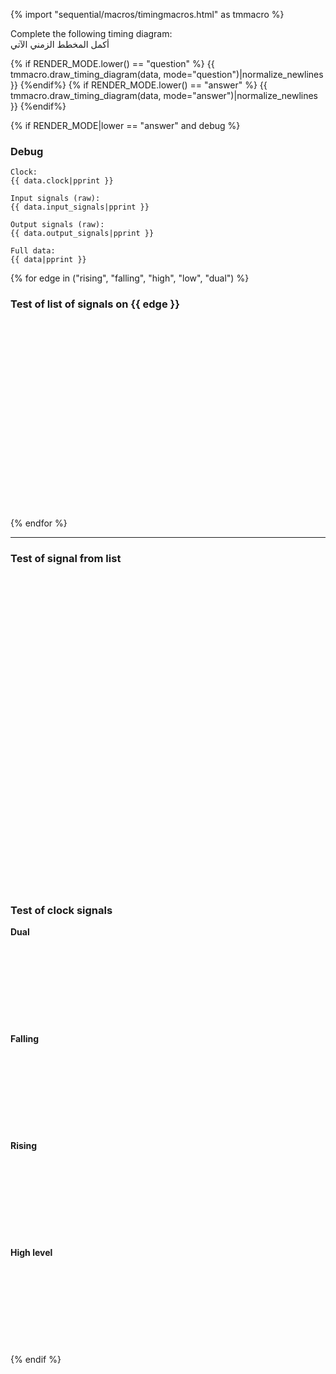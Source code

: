 {% import "sequential/macros/timingmacros.html" as tmmacro %}

Complete the following timing diagram:  
<span class="aRL">أكمل المخطط الزمني الآتي</span>

{% if RENDER_MODE.lower() == "question" %}
{{ tmmacro.draw_timing_diagram(data, mode="question")|normalize_newlines }}
{%endif%}
{% if RENDER_MODE.lower() == "answer" %}
{{ tmmacro.draw_timing_diagram(data, mode="answer")|normalize_newlines }}
{%endif%}

{% if RENDER_MODE|lower == "answer" and debug %}
### Debug

```
Clock:
{{ data.clock|pprint }}

Input signals (raw):
{{ data.input_signals|pprint }}

Output signals (raw):
{{ data.output_signals|pprint }}

Full data:
{{ data|pprint }}
```


{% for edge in ("rising", "falling", "high", "low", "dual") %}
### Test of list of signals on {{ edge }}

<svg xmlns="http://www.w3.org/2000/svg" width="800" height="500">
  {% set s1 = [-1, 2, -2, 3, -1, 2] %}
  {% set s2 = [2, -1, 1, -2, 3] %}
  {% set s3 = [-2, 1, -1, 2, -2, 1] %}
  {% set signals = {"s1":s1, "s2":s2, "s3":s3} %}
  <g transform="translate(0,00)">
    {{ tmmacro.multi_signals(signals, unit_w=60, unit_h=50, v_gap=30,
                             stroke="blue", stroke_w=2,
                             guide_stroke="lightgray", synch_type=edge)|normalize_newlines }}
  </g>
</svg>
{% endfor %}

---

### Test of signal from list

<svg xmlns="http://www.w3.org/2000/svg" width="800" height="800">
  <g transform="translate(120,20)">
    {{ tmmacro.signal_from_list([-1, 2, -2, 3, -1, 2], 60, 80, "blue", 3, var_name="Diga")|normalize_newlines }}
  </g>
</svg>


### Test of clock signals

**Dual**

<svg xmlns="http://www.w3.org/2000/svg" width="800" height="200">
  <g transform="translate(20,60)">
    {{ tmmacro.clock_signal(1, 5, 80, 60, "green", 3)|normalize_newlines }}
  </g>
</svg>


**Falling**

<svg xmlns="http://www.w3.org/2000/svg" width="800" height="200">
  <g transform="translate(20,60)">
    {{ tmmacro.clock_signal(1, 5, 80, 60, "green", 3, edge="falling")|normalize_newlines }}
  </g>
</svg>


**Rising**

<svg xmlns="http://www.w3.org/2000/svg" width="800" height="200">
  <g transform="translate(20,60)">
    {{ tmmacro.clock_signal(1, 5, 80, 60, "green", 3, edge="rising")|normalize_newlines }}
  </g>
</svg>


**High level**

<svg xmlns="http://www.w3.org/2000/svg" width="800" height="200">
  <g transform="translate(20,60)">
    {{ tmmacro.clock_signal(1, 5, 80, 60, "green", 3, edge="high")|normalize_newlines }}
  </g>
</svg>


{% endif %}